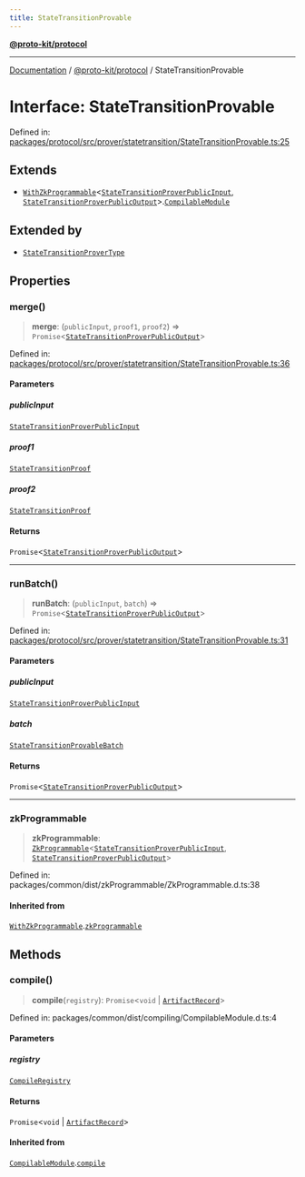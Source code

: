 ```yaml
---
title: StateTransitionProvable
---
```


[**@proto-kit/protocol**](../README.md)

***

[Documentation](../../../README.md) / [@proto-kit/protocol](../README.md) / StateTransitionProvable

# Interface: StateTransitionProvable

Defined in: [packages/protocol/src/prover/statetransition/StateTransitionProvable.ts:25](https://github.com/proto-kit/framework/blob/28efa802e3737fc3b77339148b307ef7246f3ef1/packages/protocol/src/prover/statetransition/StateTransitionProvable.ts#L25)

## Extends

- [`WithZkProgrammable`](../../common/interfaces/WithZkProgrammable.md)\<[`StateTransitionProverPublicInput`](../classes/StateTransitionProverPublicInput.md), [`StateTransitionProverPublicOutput`](../classes/StateTransitionProverPublicOutput.md)\>.[`CompilableModule`](../../common/interfaces/CompilableModule.md)

## Extended by

- [`StateTransitionProverType`](StateTransitionProverType.md)

## Properties

### merge()

> **merge**: (`publicInput`, `proof1`, `proof2`) => `Promise`\<[`StateTransitionProverPublicOutput`](../classes/StateTransitionProverPublicOutput.md)\>

Defined in: [packages/protocol/src/prover/statetransition/StateTransitionProvable.ts:36](https://github.com/proto-kit/framework/blob/28efa802e3737fc3b77339148b307ef7246f3ef1/packages/protocol/src/prover/statetransition/StateTransitionProvable.ts#L36)

#### Parameters

##### publicInput

[`StateTransitionProverPublicInput`](../classes/StateTransitionProverPublicInput.md)

##### proof1

[`StateTransitionProof`](../type-aliases/StateTransitionProof.md)

##### proof2

[`StateTransitionProof`](../type-aliases/StateTransitionProof.md)

#### Returns

`Promise`\<[`StateTransitionProverPublicOutput`](../classes/StateTransitionProverPublicOutput.md)\>

***

### runBatch()

> **runBatch**: (`publicInput`, `batch`) => `Promise`\<[`StateTransitionProverPublicOutput`](../classes/StateTransitionProverPublicOutput.md)\>

Defined in: [packages/protocol/src/prover/statetransition/StateTransitionProvable.ts:31](https://github.com/proto-kit/framework/blob/28efa802e3737fc3b77339148b307ef7246f3ef1/packages/protocol/src/prover/statetransition/StateTransitionProvable.ts#L31)

#### Parameters

##### publicInput

[`StateTransitionProverPublicInput`](../classes/StateTransitionProverPublicInput.md)

##### batch

[`StateTransitionProvableBatch`](../classes/StateTransitionProvableBatch.md)

#### Returns

`Promise`\<[`StateTransitionProverPublicOutput`](../classes/StateTransitionProverPublicOutput.md)\>

***

### zkProgrammable

> **zkProgrammable**: [`ZkProgrammable`](../../common/classes/ZkProgrammable.md)\<[`StateTransitionProverPublicInput`](../classes/StateTransitionProverPublicInput.md), [`StateTransitionProverPublicOutput`](../classes/StateTransitionProverPublicOutput.md)\>

Defined in: packages/common/dist/zkProgrammable/ZkProgrammable.d.ts:38

#### Inherited from

[`WithZkProgrammable`](../../common/interfaces/WithZkProgrammable.md).[`zkProgrammable`](../../common/interfaces/WithZkProgrammable.md#zkprogrammable)

## Methods

### compile()

> **compile**(`registry`): `Promise`\<`void` \| [`ArtifactRecord`](../../common/type-aliases/ArtifactRecord.md)\>

Defined in: packages/common/dist/compiling/CompilableModule.d.ts:4

#### Parameters

##### registry

[`CompileRegistry`](../../common/classes/CompileRegistry.md)

#### Returns

`Promise`\<`void` \| [`ArtifactRecord`](../../common/type-aliases/ArtifactRecord.md)\>

#### Inherited from

[`CompilableModule`](../../common/interfaces/CompilableModule.md).[`compile`](../../common/interfaces/CompilableModule.md#compile)
